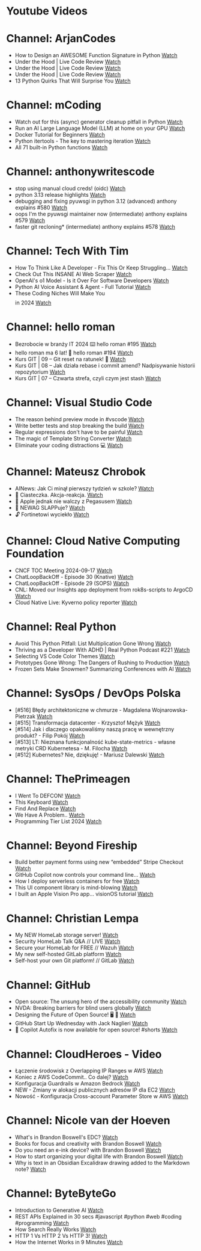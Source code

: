 
Youtube Videos
==============

# Channel: ArjanCodes
  
 - How to Design an AWESOME Function Signature in Python  [Watch](https://youtu.be/WI6CqykFbDc)  
 - Under the Hood | Live Code Review  [Watch](https://youtu.be/-FA4Hc7c4ek)  
 - Under the Hood | Live Code Review  [Watch](https://youtu.be/QANzqo1D8w8)  
 - Under the Hood | Live Code Review  [Watch](https://youtu.be/CTeydWepUUg)  
 - 13 Python Quirks That Will Surprise You  [Watch](https://youtu.be/eufjIfVOm8s)
# Channel: mCoding
  
 - Watch out for this (async) generator cleanup pitfall in Python  [Watch](https://youtu.be/N56Jrqc7SBk)  
 - Run an AI Large Language Model (LLM) at home on your GPU  [Watch](https://youtu.be/RejIVgfER-4)  
 - Docker Tutorial for Beginners  [Watch](https://youtu.be/b0HMimUb4f0)  
 - Python itertools - The key to mastering iteration  [Watch](https://youtu.be/1p7xa_BHYDs)  
 - All 71 built-in Python functions  [Watch](https://youtu.be/7Qu_KXc7xSI)
# Channel: anthonywritescode
  
 - stop using manual cloud creds! (oidc)  [Watch](https://youtu.be/YCGb7RP960E)  
 - python 3.13 release highlights  [Watch](https://youtu.be/gqqgwyNx52Q)  
 - debugging and fixing pyuwsgi in python 3.12 (advanced) anthony explains #580  [Watch](https://youtu.be/Y4n2xCIF2Jg)  
 - oops I'm the pyuwsgi maintainer now (intermediate) anthony explains #579  [Watch](https://youtu.be/WILYaDNez4g)  
 - faster git recloning* (intermediate) anthony explains #578  [Watch](https://youtu.be/rLHNAiLv7r0)
# Channel: Tech With Tim
  
 - How To Think Like A Developer - Fix This Or Keep Struggling…  [Watch](https://youtu.be/8UKBGHWdf6I)  
 - Check Out This INSANE AI Web Scraper  [Watch](https://youtu.be/M-42GMgHekY)  
 - OpenAI's o1 Model - Is it Over For Software Developers  [Watch](https://youtu.be/RZSG7aU3Z4s)  
 - Python AI Voice Assistant & Agent - Full Tutorial  [Watch](https://youtu.be/DNWLIAK4BUY)  
 - These Coding Niches Will Make You $$$$ in 2024  [Watch](https://youtu.be/byNS7tYrIbo)
# Channel: hello roman
  
 - Bezrobocie w branży IT 2024 ⌨️ hello roman #195  [Watch](https://youtu.be/3A0h9uNj0Z4)  
 - hello roman ma 6 lat!  🎉  hello roman #194  [Watch](https://youtu.be/2VcweF4sVRE)  
 - Kurs GIT | 09 – Git reset na ratunek! 🛟  [Watch](https://youtu.be/vri36csppEY)  
 - Kurs GIT | 08 – Jak działa rebase i commit amend? Nadpisywanie historii repozytorium  [Watch](https://youtu.be/4GKI4Gz97TE)  
 - Kurs GIT | 07 – Czwarta strefa, czyli czym jest stash  [Watch](https://youtu.be/T9n2tF60cY0)
# Channel: Visual Studio Code
  
 - The reason behind preview mode in #vscode  [Watch](https://youtu.be/RFyl4QgoIdY)  
 - Write better tests and stop breaking the build  [Watch](https://youtu.be/pXuFniI0XUY)  
 - Regular expressions don't have to be painful  [Watch](https://youtu.be/yXqZqVacD3k)  
 - The magic of Template String Converter  [Watch](https://youtu.be/CHIzjkTuUmg)  
 - Eliminate your coding distractions 💻  [Watch](https://youtu.be/zTxSghVgV1c)
# Channel: Mateusz Chrobok
  
 - AINews: Jak Ci minął pierwszy tydzień w szkole?  [Watch](https://youtu.be/ktBzse8a-Wk)  
 - 🍪 Ciasteczka. Akcja-reakcja.  [Watch](https://youtu.be/oZohkoScuxE)  
 - 🍎 Apple jednak nie walczy z Pegasusem  [Watch](https://youtu.be/YMauUU9BEMg)  
 - 🚂 NEWAG SLAPPuje?  [Watch](https://youtu.be/ONDm8vD9POA)  
 - 🔓 Fortinetowi wyciekło  [Watch](https://youtu.be/1LPacl4PjZk)
# Channel: Cloud Native Computing Foundation
  
 - CNCF TOC Meeting 2024-09-17  [Watch](https://youtu.be/3_yHxYUiFoY)  
 - ChatLoopBackOff - Episode 30 (Knative)  [Watch](https://youtu.be/E8ADzzjnRK0)  
 - ChatLoopBackOff - Episode 29 (SOPS)  [Watch](https://youtu.be/FUBMLa8bAJE)  
 - CNL: Moved our Insights app deployment from rok8s-scripts to ArgoCD  [Watch](https://youtu.be/_s3d2XUTS1k)  
 - Cloud Native Live: Kyverno policy reporter  [Watch](https://youtu.be/OgFFYKkpEjs)
# Channel: Real Python
  
 - Avoid This Python Pitfall: List Multiplication Gone Wrong  [Watch](https://youtu.be/XGDKwNfYjcc)  
 - Thriving as a Developer With ADHD | Real Python Podcast #221  [Watch](https://youtu.be/tPNMJxrw4yY)  
 - Selecting VS Code Color Themes  [Watch](https://youtu.be/XPmXSt4G4eo)  
 - Prototypes Gone Wrong: The Dangers of Rushing to Production  [Watch](https://youtu.be/tDe71H8cM54)  
 - Frozen Sets Make Snowmen? Summarizing Conferences with AI  [Watch](https://youtu.be/I9IE1uRY1ac)
# Channel: SysOps / DevOps Polska
  
 - [#516] Błędy architektoniczne w chmurze - Magdalena Wojnarowska-Pietrzak  [Watch](https://youtu.be/rp2kFFfk2Hc)  
 - [#515] Transformacja datacenter - Krzysztof Mężyk  [Watch](https://youtu.be/i4x6dA_swWQ)  
 - [#514] Jak i dlaczego opakowaliśmy naszą pracę w wewnętrzny produkt? - Filip Pokój  [Watch](https://youtu.be/VVnM_PocGiA)  
 - [#513] LT: Nieznana funkcjonalność kube-state-metrics - własne metryki CRD Kubernetesa - M. Filocha  [Watch](https://youtu.be/vdciuvIGRm0)  
 - [#512] Kubernetes? Nie, dziękuję! - Mariusz Dalewski  [Watch](https://youtu.be/hdf4a7ckTYs)
# Channel: ThePrimeagen
  
 - I Went To DEFCON!  [Watch](https://youtu.be/GwcFxTuMYmU)  
 - This Keyboard  [Watch](https://youtu.be/dhuX9t2j5Hc)  
 - Find And Replace  [Watch](https://youtu.be/v2a6Nv7RSd0)  
 - We Have A Problem..  [Watch](https://youtu.be/1-0r90bm6CE)  
 - Programming Tier List 2024  [Watch](https://youtu.be/c3yRbrYIUeo)
# Channel: Beyond Fireship
  
 - Build better payment forms using new “embedded” Stripe Checkout  [Watch](https://youtu.be/7WFXl4-aCxs)  
 - GitHub Copilot now controls your command line...  [Watch](https://youtu.be/P8MfgV9us4o)  
 - How I deploy serverless containers for free  [Watch](https://youtu.be/cw34KMPSt4k)  
 - This UI component library is mind-blowing  [Watch](https://youtu.be/RPa3_AD1_Vs)  
 - I built an Apple Vision Pro app... visionOS tutorial  [Watch](https://youtu.be/_xfZIr5sDLw)
# Channel: Christian Lempa
  
 - My NEW HomeLab storage server!  [Watch](https://youtu.be/HriJkdgNlKs)  
 - Security HomeLab Talk Q&A // LIVE  [Watch](https://youtu.be/Xufa5nrd4SA)  
 - Secure your HomeLab for FREE // Wazuh  [Watch](https://youtu.be/RjvKn0Q3rgg)  
 - My new self-hosted GitLab platform  [Watch](https://youtu.be/_BigjMxh7Xs)  
 - Self-host your own Git platform! // GitLab  [Watch](https://youtu.be/qoqtSihN1kU)
# Channel: GitHub
  
 - Open source: The unsung hero of the accessibility community  [Watch](https://youtu.be/wZ3YKDiT9CQ)  
 - NVDA: Breaking barriers for blind users globally  [Watch](https://youtu.be/Pd8GIGt73UQ)  
 - Designing the Future of Open Source! 🖥️ 🎨  [Watch](https://youtu.be/Kx_fIIBzaQE)  
 - GitHub Start Up Wednesday with Jack Naglieri  [Watch](https://youtu.be/6seLh9Lwk_A)  
 - 🤖 Copilot Autofix is now available for open source! #shorts  [Watch](https://youtu.be/FT-cZqE_xGU)
# Channel: CloudHeroes - Video
  
 - Łączenie środowisk z Overlapping IP Ranges w AWS  [Watch](https://youtu.be/71qb57dMMFs)  
 - Koniec z AWS CodeCommit.. Co dalej?  [Watch](https://youtu.be/fkggBFBDOVk)  
 - Konfiguracja Guardrails w Amazon Bedrock  [Watch](https://youtu.be/mVQrBKucLGM)  
 - NEW - Zmiany w alokacji publicznych adresów IP dla EC2  [Watch](https://youtu.be/ltZzJRP3Wxg)  
 - Nowość - Konfiguracja Cross-account Parameter Store w AWS  [Watch](https://youtu.be/6kvGgv9vIgQ)
# Channel: Nicole van der Hoeven
  
 - What's in Brandon Boswell's EDC?  [Watch](https://youtu.be/Noswl0jCA4k)  
 - Books for focus and creativity with Brandon Boswell  [Watch](https://youtu.be/Ugc4U8Rx7RM)  
 - Do you need an e-ink device? with Brandon Boswell  [Watch](https://youtu.be/uUKPV6mWMFM)  
 - How to start organizing your digital life with Brandon Boswell  [Watch](https://youtu.be/Ykhyw3T3ICU)  
 - Why is text in an Obsidian Excalidraw drawing added to the Markdown note?  [Watch](https://youtu.be/HG5IuDIWHgY)
# Channel: ByteByteGo
  
 - Introduction to Generative AI  [Watch](https://youtu.be/2p5OHDxR2l8)  
 - REST APIs Explained in 30 secs #javascript #python #web #coding #programming  [Watch](https://youtu.be/hQUjpbb75eY)  
 - How Search Really Works  [Watch](https://youtu.be/TByRaraQqW4)  
 - HTTP 1 Vs HTTP 2 Vs HTTP 3!  [Watch](https://youtu.be/UMwQjFzTQXw)  
 - How the Internet Works in 9 Minutes  [Watch](https://youtu.be/sMHzfigUxz4)